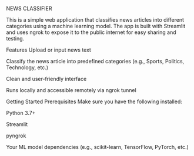 NEWS CLASSIFIER


This is a simple web application that classifies news articles into different categories using a machine learning model. The app is built with Streamlit and uses ngrok to expose it to the public internet for easy sharing and testing.

Features
Upload or input news text

Classify the news article into predefined categories (e.g., Sports, Politics, Technology, etc.)

Clean and user-friendly interface

Runs locally and accessible remotely via ngrok tunnel

Getting Started
Prerequisites
Make sure you have the following installed:

Python 3.7+

Streamlit

pyngrok

Your ML model dependencies (e.g., scikit-learn, TensorFlow, PyTorch, etc.)
